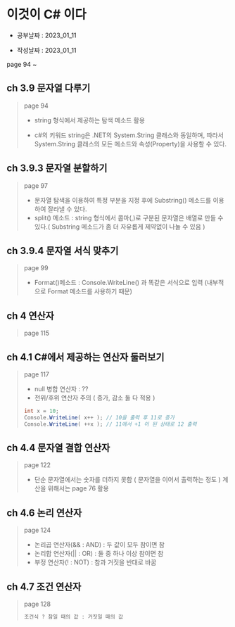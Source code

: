# 이것이 C# 이다

- 공부날짜 : 2023_01_11

- 작성날짜 : 2023_01_11

page 94 ~ 

## ch 3.9 문자열 다루기
> page 94
> 
> * string 형식에서 제공하는 탐색 메소드 활용
> 
> * c#의 키워드 string은 .NET의 System.String 클래스와 동일하며, 따라서 System.String 클래스의 모든 메소드와 속성(Property)을 사용할 수 있다.

## ch 3.9.3 문자열 분할하기
> page 97
> * 문자열 탐색을 이용하여 특정 부분을 지정 후에 Substring() 메소드를 이용하여 잘라낼 수 있다.
> * split() 메소드 : string 형식에서 콤마(,)로 구분된 문자열은 배열로 만들 수 있다.( Substring 메소드가 좀 더 자유롭게 제약없이 나눌 수 있음 )

## ch 3.9.4 문자열 서식 맞추기
> page 99
>
> * Format()메소드 : Console.WriteLine() 과 똑같은 서식으로 입력 (내부적으로 Format 메소드를 사용하기 때문)

## ch 4 연산자
> page 115

## ch 4.1 C#에서 제공하는 연산자 둘러보기
> page 117
> 
> * null 병합 연산자 : ??
> * 전위/후위 연산자 주의 ( 증가, 감소 둘 다 적용 ) 
> ``` C#
> int x = 10;
> Console.WriteLine( x++ ); // 10을 출력 후 11로 증가
> Console.WriteLine( ++x ); // 11에서 +1 이 된 상태로 12 출력
> ```

## ch 4.4 문자열 결합 연산자
> page 122
> * 단순 문자열에서는 숫자를 더하지 못함 ( 문자열을 이어서 출력하는 정도 ) 계산을 위해서는 page 76 활용

## ch 4.6 논리 연산자
> page 124
>
> * 논리곱 연산자(&& : AND) : 두 값이 모두 참이면 참
> * 논리합 연산자(|| : OR) : 둘 중 하나 이상 참이면 참 
> * 부정 연산자(! : NOT) : 참과 거짓을 반대로 바꿈

## ch 4.7 조건 연산자
> page 128
> 
> ```c#
> 조건식 ? 참일 때의 값 : 거짓일 때의 값
> ```